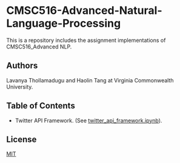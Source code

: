 # CMSC516-Advanced-Natural-Language-Processing
This is a repository includes the assignment implementations of CMSC516_Advanced NLP.

## Authors
Lavanya Thollamadugu and Haolin Tang at Virginia Commonwealth University.


## Table of Contents
* Twitter API Framework. (See [twitter_api_framework.ipynb](https://github.com/HaolinTang/CMSC516-Advanced-Natural-Language-Processing/blob/main/twitter_api_framework.ipynb)).


## License
[MIT](https://choosealicense.com/licenses/mit/)
